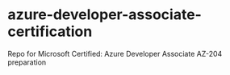 # azure-developer-associate-certification
Repo for Microsoft Certified: Azure Developer Associate AZ-204 preparation
